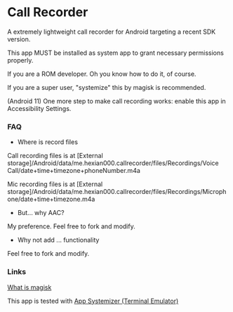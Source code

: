 # Call Recorder

A extremely lightweight call recorder for Android targeting a recent SDK version.

This app MUST be installed as system app to grant necessary permissions properly.

If you are a ROM developer. Oh you know how to do it, of course.

If you are a super user, "systemize" this by magisk is recommended.

(Android 11)
One more step to make call recording works: enable this app in Accessibility Settings.

### FAQ

- Where is record files

Call recording files is at \[External storage\]/Android/data/me.hexian000.callrecorder/files/Recordings/Voice Call/date+time+timezone+phoneNumber.m4a

Mic recording files is at \[External storage\]/Android/data/me.hexian000.callrecorder/files/Recordings/Microphone/date+time+timezone.m4a

- But... why AAC?

My preference. Feel free to fork and modify.

- Why not add ... functionality

Feel free to fork and modify.

### Links

[What is magisk](https://forum.xda-developers.com/apps/magisk)

This app is tested with [App Systemizer (Terminal Emulator)](https://github.com/Magisk-Modules-Repo/terminal_app_systemizer)
